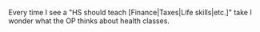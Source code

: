 Every time I see a "HS should teach [Finance|Taxes|Life skills|etc.]" take I wonder what the OP thinks about health classes.

